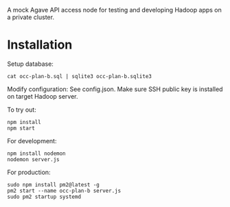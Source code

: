 A mock Agave API access node for testing and developing Hadoop apps on a private cluster.

Installation
============

Setup database:
```
cat occ-plan-b.sql | sqlite3 occ-plan-b.sqlite3
```

Modify configuration:
See config.json.  Make sure SSH public key is installed on target Hadoop server.

To try out:
```
npm install
npm start
```

For development:
```
npm install nodemon
nodemon server.js
```

For production:
```
sudo npm install pm2@latest -g
pm2 start --name occ-plan-b server.js
sudo pm2 startup systemd
```
